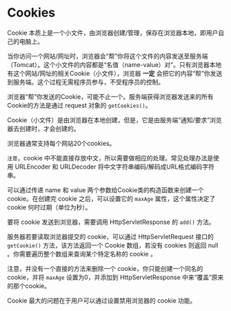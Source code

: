 # Cookies

Cookie 本质上是一个小文件，由浏览器创建/管理，保存在浏览器本地，即用户自己的电脑上。

当你访问一个网站/网址时，浏览器会“帮”你将这个文件的内容发送至服务端（Tomcat）。这个小文件的内容都是“名值（name-value）对”。只有浏览器本地有这个网站/网址的相关Cookie（小文件），浏览器 **一定** 会把它的内容“帮”你发送到服务端。这个过程无需程序员参与，不受程序员的控制。

浏览器“帮”你发送的Cookie，可能不止一个。服务端获得浏览器发送来的所有Cookie的方法是通过 request 对象的 `getCookies()`。

Cookie（小文件）是由浏览器在本地创建，但是，它是由服务端“通知/要求”浏览器去创建时，才会创建的。

浏览器通常支持每个网站20个cookies。

`注意`，cookie 中不能直接存放中文，所以需要做相应的处理。常见处理办法是使用 URLEncoder 和 URLDecoder 将中文字符串编码/解码成URL格式编码字符串。

可以通过传递 name 和 value 两个参数给Cookie类的构造函数来创建一个 cookie。在创建完 cookie 之后，可以设置它的 `maxAge` 属性，这个属性决定了cookie 何时过期（单位为秒）。

要将 cookie 发送到浏览器，需要调用 HttpServletResponse 的 `add()` 方法。

服务器若要读取浏览器提交的 cookie，可以通过  HttpServletRequest 接口的 `getCookie()` 方法，该方法返回一个 Cookie 数组，若没有 cookies 则返回 null 。你需要遍历整个数组来查询某个特定名称的 cookie 。

注意，并没有一个直接的方法来删除一个 cookie，你只能创建一个同名的 cookie，并将 `maxAge` 设置为0，并添加到 HttpServletResponse 中来“覆盖”原来的那个cookie。

Cookie 最大的问题在于用户可以通过设置禁用浏览器的 cookie 功能。